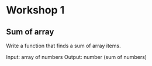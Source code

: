 # Workshop 1

## Sum of array

Write a function that finds a sum of array items.

Input: array of numbers
Output: number (sum of numbers)

